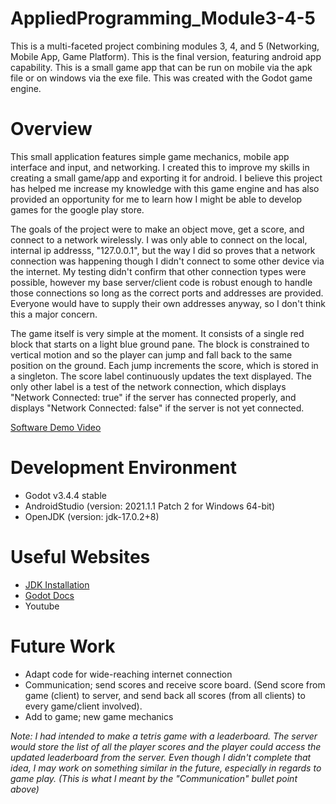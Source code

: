 # AppliedProgramming_Module3-4-5


This is a multi-faceted project combining modules 3, 4, and 5 (Networking, Mobile App, Game Platform). This is the final version, featuring android app capability. This is a small game app that can be run on mobile via the apk file or on windows via the exe file. This was created with the Godot game engine.

# Overview

This small application features simple game mechanics, mobile app interface and input, and networking. I created this to improve my skills in creating a small game/app and exporting it for android. I believe this project has helped me increase my knowledge with this game engine and has also provided an opportunity for me to learn how I might be able to develop games for the google play store.

The goals of the project were to make an object move, get a score, and connect to a network wirelessly. I was only able to connect on the local, internal ip addresss, "127.0.0.1", but the way I did so proves that a network connection was happening though I didn't connect to some other device via the internet. My testing didn't confirm that other connection types were possible, however my base server/client code is robust enough to handle those connections so long as the correct ports and addresses are provided. Everyone would have to supply their own addresses anyway, so I don't think this a major concern.

The game itself is very simple at the moment. It consists of a single red block that starts on a light blue ground pane. The block is constrained to vertical motion and so the player can jump and fall back to the same position on the ground. Each jump increments the score, which is stored in a singleton. The score label continuously updates the text displayed. The only other label is a test of the network connection, which displays "Network Connected: true" if the server has connected properly, and displays "Network Connected: false" if the server is not yet connected.


[Software Demo Video](https://youtu.be/gRTyXrCHCgo)

# Development Environment

* Godot v3.4.4 stable
* AndroidStudio (version: 2021.1.1 Patch 2 for Windows 64-bit)
* OpenJDK (version: jdk-17.0.2+8)

# Useful Websites

* [JDK Installation](https://adoptium.net/?variant=openjdk8)
* [Godot Docs](https://docs.godotengine.org/en/stable/index.html)
* Youtube

# Future Work

* Adapt code for wide-reaching internet connection
* Communication; send scores and receive score board. (Send score from game (client) to server, and send back all scores (from all clients) to every game/client involved).
* Add to game; new game mechanics

*Note: I had intended to make a tetris game with a leaderboard. The server would store the list of all the player scores and the player could access the updated leaderboard from the server. Even though I didn't complete that idea, I may work on something similar in the future, especially in regards to game play. (This is what I meant by the "Communication" bullet point above)* 
